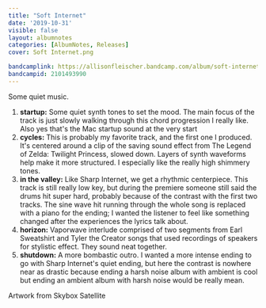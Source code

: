 ```yaml
---
title: "Soft Internet"
date: '2019-10-31'
visible: false
layout: albumnotes
categories: [AlbumNotes, Releases]
cover: Soft Internet.png

bandcamplink: https://allisonfleischer.bandcamp.com/album/soft-internet
bandcampid: 2101493990
---
```

Some quiet music.

1. **startup:** Some quiet synth tones to set the mood. The main focus of the track is just slowly walking through this chord progression I really like. Also yes that's the Mac startup sound at the very start
2. **cycles:** This is probably my favorite track, and the first one I produced. It's centered around a clip of the saving sound effect from The Legend of Zelda: Twilight Princess, slowed down. Layers of synth waveforms help make it more structured. I especially like the really high shimmery tones.
3. **in the valley:** Like Sharp Internet, we get a rhythmic centerpiece. This track is still really low key, but during the premiere someone still said the drums hit super hard, probably because of the contrast with the first two tracks. The sine wave hit running through the whole song is replaced with a piano for the ending; I wanted the listener to feel like something changed after the experiences the lyrics talk about.
4. **horizon:** Vaporwave interlude comprised of two segments from Earl Sweatshirt and Tyler the Creator songs that used recordings of speakers for stylistic effect. They sound neat together.
5. **shutdown:** A more bombastic outro. I wanted a more intense ending to go with Sharp Internet's quiet ending, but here the contrast is nowhere near as drastic because ending a harsh noise album with ambient is cool but ending an ambient album with harsh noise would be really mean.

Artwork from Skybox Satellite
